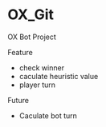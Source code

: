 # OX_Git
OX Bot Project

Feature
- check winner
- caculate heuristic value
- player turn

Future
- Caculate bot turn
